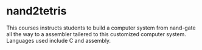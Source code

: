 # nand2tetris

This courses instructs students to build a computer system from nand-gate all the way to a assembler tailered to this customized computer system. Languages used include C and assembly.

